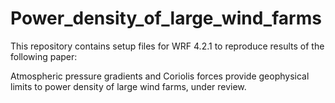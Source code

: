 # Power_density_of_large_wind_farms

This repository contains setup files for WRF 4.2.1 to reproduce results of the following paper:

Atmospheric pressure gradients and Coriolis forces provide geophysical limits to power density of large wind farms, under review.
